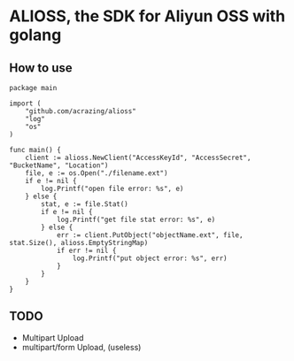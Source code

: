 # ALIOSS, the SDK for Aliyun OSS with golang

## How to use

```
package main

import (
    "github.com/acrazing/alioss"
    "log"
    "os"
)

func main() {
    client := alioss.NewClient("AccessKeyId", "AccessSecret", "BucketName", "Location")
    file, e := os.Open("./filename.ext")
    if e != nil {
        log.Printf("open file error: %s", e)
    } else {
        stat, e := file.Stat()
        if e != nil {
            log.Printf("get file stat error: %s", e)
        } else {
            err := client.PutObject("objectName.ext", file, stat.Size(), alioss.EmptyStringMap)
            if err != nil {
                log.Printf("put object error: %s", err)
            }
        }
    }
}
```

## TODO

- Multipart Upload
- multipart/form Upload, (useless)